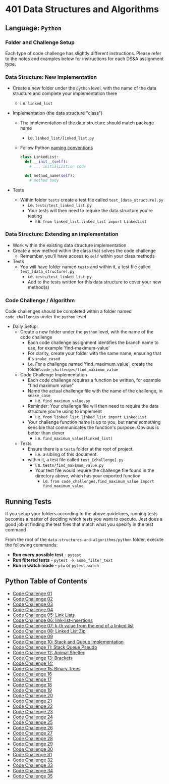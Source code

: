 #  401 Data Structures and Algorithms

## Language: `Python`

### Folder and Challenge Setup

Each type of code challenge has slightly different instructions. Please refer to the notes and examples below for instructions for each DS&A assignment type.

### Data Structure: New Implementation

- Create a new folder under the `python` level, with the name of the data structure and complete your implementation there
  - i.e. `linked_list`
- Implementation (the data structure "class")
  - The implementation of the data structure should match package name
    - i.e. `linked_list/linked_list.py`
  - Follow Python [naming conventions](https://www.python.org/dev/peps/pep-0008/#naming-conventions)

    ```python
    class LinkedList:
      def __init__(self):
        # ... initialization code

      def method_name(self):
        # method body
    ```

- Tests
  - Within folder `tests` create a test file called `test_[data_structure].py`
    - i.e. `tests/test_linked_list.py`
    - Your tests will then need to require the data structure you're testing
      - i.e. `from linked_list.linked_list import LinkedList`

### Data Structure: Extending an implementation

- Work within the existing data structure implementation
- Create a new method within the class that solves the code challenge
  - Remember, you'll have access to `self` within your class methods
- Tests
  - You will have folder named `tests` and within it, a test file called `test_[data_structure].py`
    - i.e. `tests/test_linked_list.py`
    - Add to the tests written for this data structure to cover your new method(s)

### Code Challenge / Algorithm

Code challenges should be completed within a folder named `code_challenges` under the `python` level

- Daily Setup:
  - Create a new folder under the `python` level, with the name of the code challenge
    - Each code challenge assignment identifies the branch name to use, for example 'find-maximum-value'
    - For clarity, create your folder with the same name, ensuring that it's `snake_cased`
    - i.e. For a challenge named 'find_maximum_value', create the folder:`code_challenges/find_maximum_value`
  - Code Challenge Implementation
    - Each code challenge requires a function be written, for example "find maximum value"
    - Name the actual challenge file with the name of the challenge, in `snake_case`
      - i.e. `find_maximum_value.py`
    - Reminder: Your challenge file will then need to require the data structure you're using to implement
      - i.e. `from linked_list.linked_list import LinkedList`
    - Your challenge function name is up to you, but name something sensible that communicates the function's purpose. Obvious is better than clever
      - i.e. `find_maximum_value(linked_list)`
  - Tests
    - Ensure there is a `tests` folder at the root of project.
      - i.e. a sibling of this document.
    - within it, a test file called `test_[challenge].py`
      - i.e. `tests/find_maximum_value.py`
      - Your test file would require the challenge file found in the directory above, which has your exported function
        - i.e. `from code_challenges.find_maximum_value import find_maximum_value`

## Running Tests

If you setup your folders according to the above guidelines, running tests becomes a matter of deciding which tests you want to execute.  Jest does a good job at finding the test files that match what you specify in the test command

From the root of the `data-structures-and-algorithms/python` folder, execute the following commands:

- **Run every possible test** - `pytest`
- **Run filtered tests** - `pytest -k some_filter_text`
- **Run in watch mode** - `ptw` or `pytest-watch`




## Python Table of Contents

- [Code Challenge 01]()
- [Code Challenge 02]()
- [Code Challenge 03]()
- [Code Challenge 04]()
- [Code Challenge 05: Link Lists](linked_list/README.md)
- [Code Challenge 06: link-list-insertions](/python/data_structures/linked_list_insertions/README.md)
- [Code Challenge 07: k-th value from the end of a linked list](/python/code_challenges/linked_list_kth/README.md)
- [Code Challenge 08: Linked List Zip](/python/code_challenges/linked_list_zip_folder/README.md)
- [Code Challenge 09]()
- [Code Challenge 10: Stack and Queue Implementation](data_structures/Stacks_Queues/stack_queue/README.md)
- [Code Challenge 11: Stack Queue Pseudo](/python/code_challenges/stack_queue_pseudo_file/README.md)
- [Code Challenge 12: Animal Shelter](/python/data_structures/python/code_challenges/stack-queue-animal-shelter/README.md)
- [Code Challenge 13: Brackets](/python/code_challenges/stack_queue_brackets/README.md)
- [Code Challenge 14: ]()
- [Code Challenge 15: Binary Trees](data_structures/binary_tree/README.md)
- [Code Challenge 16]()
- [Code Challenge 17]()
- [Code Challenge 18]()
- [Code Challenge 19]()
- [Code Challenge 20]()
- [Code Challenge 21]()
- [Code Challenge 22]()
- [Code Challenge 23]()
- [Code Challenge 24]()
- [Code Challenge 25]()
- [Code Challenge 26](/python/Insertion_sort/README.md)
- [Code Challenge 27]()
- [Code Challenge 28]()
- [Code Challenge 29]()
- [Code Challenge 30](/python/data_structures/hashtable/README.md)
- [Code Challenge 31](/python/code_challenges/hashmap_repeated_word/README.md)
- [Code Challenge 32]()
- [Code Challenge 33]()
- [Code Challenge 34](/python/data_structures/hashtable/README.md)
- [Code Challenge 35](/python/data_structures/Stacks_Queues/README.md)

